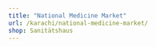 ```yaml
---
title: "National Medicine Market"
url: /karachi/national-medicine-market/
shop: Sanitätshaus
---
```

